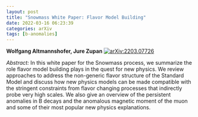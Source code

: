 ```yaml
---
layout: post
title: "Snowmass White Paper: Flavor Model Building"
date: 2022-03-16 06:23:39
categories: arXiv
tags: [b-anomalies]
---
```


**Wolfgang Altmannshofer, Jure Zupan**
[![arXiv:2203.07726](https://img.shields.io/badge/arXiv-2203.07726-00ff00)](https://arxiv.org/abs/2203.07726)

*Abstract:*
In this white paper for the Snowmass process, we summarize the role flavor model building plays in the quest for new physics. We review approaches to address the non-generic flavor structure of the Standard Model and discuss how new physics models can be made compatible with the stringent constraints from flavor changing processes that indirectly probe very high scales. We also give an overview of the persistent anomalies in B decays and the anomalous magnetic moment of the muon and some of their most popular new physics explanations.

